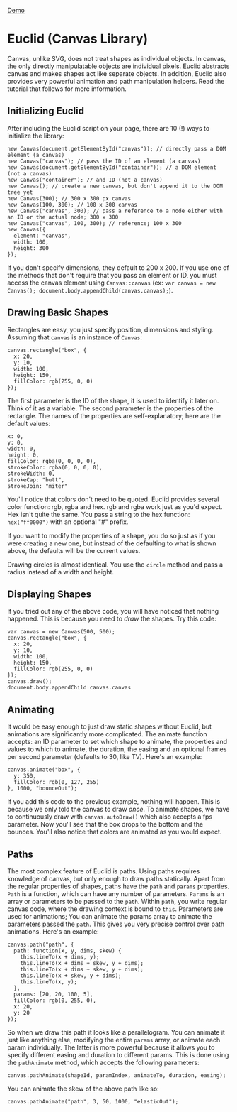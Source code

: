 [Demo](http://dl.dropbox.com/u/22134281/canvas-lib/index.html)

Euclid (Canvas Library)
=======================
Canvas, unlike SVG, does not treat shapes as individual objects. In canvas, the only directly manipulatable objects are individual pixels. Euclid abstracts canvas and makes shapes act like separate objects. In addition, Euclid also provides very powerful animation and path manipulation helpers. Read the tutorial that follows for more information.

Initializing Euclid
-------------------
After including the Euclid script on your page, there are 10 (!) ways to initialize the library:

    new Canvas(document.getElementById("canvas")); // directly pass a DOM element (a canvas)
    new Canvas("canvas"); // pass the ID of an element (a canvas)
    new Canvas(document.getElementById("container")); // a DOM element (not a canvas)
    new Canvas("container"); // and ID (not a canvas)
    new Canvas(); // create a new canvas, but don't append it to the DOM tree yet
    new Canvas(300); // 300 x 300 px canvas
    new Canvas(100, 300); // 100 x 300 canvas
    new Canvas("canvas", 300); // pass a reference to a node either with an ID or the actual node; 300 x 300
    new Canvas("canvas", 100, 300); // reference; 100 x 300
    new Canvas({
      element: "canvas",
      width: 100,
      height: 300
    });

If you don't specify dimensions, they default to 200 x 200. If you use one of the methods that don't require that you pass an element or ID, you must access the canvas element using `Canvas::canvas` (ex: `var canvas = new Canvas(); document.body.appendChild(canvas.canvas);`).

Drawing Basic Shapes
--------------------
Rectangles are easy, you just specify position, dimensions and styling. Assuming that `canvas` is an instance of `Canvas`:

    canvas.rectangle("box", {
      x: 20,
      y: 10,
      width: 100,
      height: 150,
      fillColor: rgb(255, 0, 0) 
    });

The first parameter is the ID of the shape, it is used to identify it later on. Think of it as a variable. The second parameter is the properties of the rectangle. The names of the properties are self-explanatory; here are the default values:

    x: 0,
    y: 0,
    width: 0,
    height: 0,
    fillColor: rgba(0, 0, 0, 0),
    strokeColor: rgba(0, 0, 0, 0),
    strokeWidth: 0,
    strokeCap: "butt",
    strokeJoin: "miter"

You'll notice that colors don't need to be quoted. Euclid provides several color function: rgb, rgba and hex. rgb and rgba work just as you'd expect. Hex isn't quite the same. You pass a string to the hex function: `hex("ff0000")` with an optional "#" prefix.

If you want to modify the properties of a shape, you do so just as if you were creating a new one, but instead of the defaulting to what is shown above, the defaults will be the current values.

Drawing circles is almost identical. You use the `circle` method and pass a radius instead of a width and height.

Displaying Shapes
-----------------
If you tried out any of the above code, you will have noticed that nothing happened. This is because you need to _draw_ the shapes. Try this code:

    var canvas = new Canvas(500, 500);
    canvas.rectangle("box", {
      x: 20,
      y: 10,
      width: 100,
      height: 150,
      fillColor: rgb(255, 0, 0) 
    });
    canvas.draw();
    document.body.appendChild canvas.canvas

Animating
---------
It would be easy enough to just draw static shapes without Euclid, but animations are significantly more complicated. The animate function accepts: an ID parameter to set which shape to animate, the properties and values to which to animate, the duration, the easing and an optional frames per second parameter (defaults to 30, like TV). Here's an example:

    canvas.animate("box", {
      y: 350,
      fillColor: rgb(0, 127, 255)
    }, 1000, "bounceOut");

If you add this code to the previous example, nothing will happen. This is because we only told the canvas to draw _once_. To animate shapes, we have to continuously draw with `canvas.autoDraw()` which also accepts a fps parameter. Now you'll see that the box drops to the bottom and the bounces. You'll also notice that colors are animated as you would expect.

Paths
-----
The most complex feature of Euclid is paths. Using paths requires knowledge of canvas, but only enough to draw paths statically. Apart from the regular properties of shapes, paths have the `path` and `params` properties. `Path` is a function, which can have any number of parameters. `Params` is an array or parameters to be passed to the `path`. Within `path`, you write regular canvas code, where the drawing context is bound to `this`. Parameters are used for animations; You can animate the params array to animate the parameters passed the `path`. This gives you very precise control over path animations. Here's an example:

    canvas.path("path", {
      path: function(x, y, dims, skew) {
        this.lineTo(x + dims, y);
        this.lineTo(x + dims + skew, y + dims);
        this.lineTo(x + dims + skew, y + dims);
        this.lineTo(x + skew, y + dims);
        this.lineTo(x, y);
      },
      params: [20, 20, 100, 5],
      fillColor: rgb(0, 255, 0),
      x: 20,
      y: 20
    });

So when we draw this path it looks like a parallelogram. You can animate it just like anything else, modifying the entire `params` array, or animate each param individually. The latter is more powerful because it allows you to specify different easing and duration to different params. This is done using the `pathAnimate` method, which accepts the following parameters:

    canvas.pathAnimate(shapeId, paramIndex, animateTo, duration, easing);
    
You can animate the skew of the above path like so:

    canvas.pathAnimate("path", 3, 50, 1000, "elasticOut");
